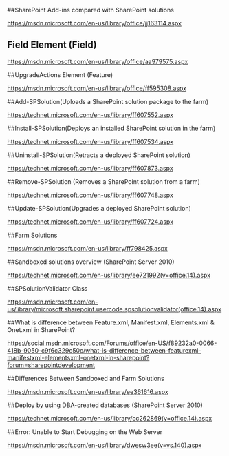 ##SharePoint Add-ins compared with SharePoint solutions

https://msdn.microsoft.com/en-us/library/office/jj163114.aspx

## Field Element (Field)

https://msdn.microsoft.com/en-us/library/office/aa979575.aspx

##UpgradeActions Element (Feature)

https://msdn.microsoft.com/en-us/library/office/ff595308.aspx

##Add-SPSolution(Uploads a SharePoint solution package to the farm)

https://technet.microsoft.com/en-us/library/ff607552.aspx

##Install-SPSolution(Deploys an installed SharePoint solution in the farm)

https://technet.microsoft.com/en-us/library/ff607534.aspx

##Uninstall-SPSolution(Retracts a deployed SharePoint solution)

https://technet.microsoft.com/en-us/library/ff607873.aspx

##Remove-SPSolution (Removes a SharePoint solution from a farm)

https://technet.microsoft.com/en-us/library/ff607748.aspx

##Update-SPSolution(Upgrades a deployed SharePoint solution)

https://technet.microsoft.com/en-us/library/ff607724.aspx

##Farm Solutions

https://msdn.microsoft.com/en-us/library/ff798425.aspx

##Sandboxed solutions overview (SharePoint Server 2010)

https://technet.microsoft.com/en-us/library/ee721992(v=office.14).aspx

##SPSolutionValidator Class

https://msdn.microsoft.com/en-us/library/microsoft.sharepoint.usercode.spsolutionvalidator(office.14).aspx

##What is difference between Feature.xml, Manifest.xml, Elements.xml & Onet.xml in SharePoint?

https://social.msdn.microsoft.com/Forums/office/en-US/f89232a0-0066-418b-9050-c9f6c329c50c/what-is-difference-between-featurexml-manifestxml-elementsxml-onetxml-in-sharepoint?forum=sharepointdevelopment

##Differences Between Sandboxed and Farm Solutions

https://msdn.microsoft.com/en-us/library/ee361616.aspx

##Deploy by using DBA-created databases (SharePoint Server 2010)

https://technet.microsoft.com/en-us/library/cc262869(v=office.14).aspx

##Error: Unable to Start Debugging on the Web Server

https://msdn.microsoft.com/en-us/library/dwesw3ee(v=vs.140).aspx
